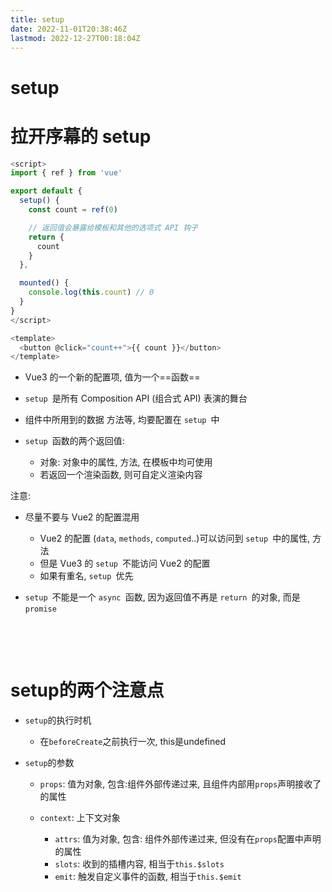 ```yaml
---
title: setup
date: 2022-11-01T20:38:46Z
lastmod: 2022-12-27T00:18:04Z
---
```


# setup

# 拉开序幕的 setup

```js
<script>
import { ref } from 'vue'

export default {
  setup() {
    const count = ref(0)

    // 返回值会暴露给模板和其他的选项式 API 钩子
    return {
      count
    }
  },

  mounted() {
    console.log(this.count) // 0
  }
}
</script>

<template>
  <button @click="count++">{{ count }}</button>
</template>
```

* Vue3 的一个新的配置项, 值为一个==函数==
* ​`setup ​`​​​是所有 Composition API (组合式 API) 表演的舞台
* 组件中所用到的数据 方法等, 均要配置在 `setup ​`​​​中
* ​`setup ​`​​​函数的两个返回值:

  * 对象: 对象中的属性, 方法, 在模板中均可使用
  * 若返回一个渲染函数, 则可自定义渲染内容

注意:

* 尽量不要与 Vue2 的配置混用

  * Vue2 的配置 (`data`​​, `methods`​​, `computed`​​..)可以访问到 `setup ​`​​中的属性, 方法
  * 但是 Vue3 的 `setup ​`​​不能访问 Vue2 的配置
  * 如果有重名, `setup ​`​​优先
* ​`setup ​`​​不能是一个 `async ​`​​函数, 因为返回值不再是 `return ​`​​的对象, 而是 `promise`​​

‍

‍

# setup的两个注意点

* ​`setup`​的执行时机

  * 在`beforeCreate`​之前执行一次, this是undefined
* ​`setup`​的参数

  * ​`props`​: 值为对象, 包含:组件外部传递过来, 且组件内部用`props`​声明接收了的属性
  * ​`context`​: 上下文对象

    * ​`attrs`​: 值为对象, 包含: 组件外部传递过来, 但没有在`props`​配置中声明的属性
    * ​`slots`​: 收到的插槽内容, 相当于`this.$slots`​
    * ​`emit`​: 触发自定义事件的函数, 相当于`this.$emit`​

‍
